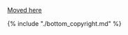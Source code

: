[Moved here](./decision_matrix_variables.md#persistent_storage_format)

{% include "./bottom_copyright.md" %}
